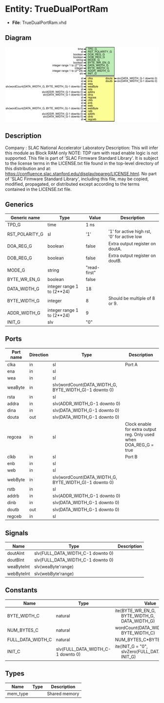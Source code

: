 # Entity: TrueDualPortRam

- **File**: TrueDualPortRam.vhd
## Diagram

![Diagram](TrueDualPortRam.svg "Diagram")
## Description

Company    : SLAC National Accelerator Laboratory
Description: This will infer this module as Block RAM only
NOTE: TDP ram with read enable logic is not supported.
This file is part of 'SLAC Firmware Standard Library'.
It is subject to the license terms in the LICENSE.txt file found in the
top-level directory of this distribution and at:
   https://confluence.slac.stanford.edu/display/ppareg/LICENSE.html.
No part of 'SLAC Firmware Standard Library', including this file,
may be copied, modified, propagated, or distributed except according to
the terms contained in the LICENSE.txt file.
## Generics

| Generic name   | Type                       | Value        | Description                                 |
| -------------- | -------------------------- | ------------ | ------------------------------------------- |
| TPD_G          | time                       | 1 ns         |                                             |
| RST_POLARITY_G | sl                         | '1'          | '1' for active high rst, '0' for active low |
| DOA_REG_G      | boolean                    | false        | Extra output register on doutA.             |
| DOB_REG_G      | boolean                    | false        | Extra output register on doutB.             |
| MODE_G         | string                     | "read-first" |                                             |
| BYTE_WR_EN_G   | boolean                    | false        |                                             |
| DATA_WIDTH_G   | integer range 1 to (2**24) | 18           |                                             |
| BYTE_WIDTH_G   | integer                    | 8            | Should be multiple of 8 or 9.               |
| ADDR_WIDTH_G   | integer range 1 to (2**24) | 9            |                                             |
| INIT_G         | slv                        | "0"          |                                             |
## Ports

| Port name | Direction | Type                                                  | Description                                                        |
| --------- | --------- | ----------------------------------------------------- | ------------------------------------------------------------------ |
| clka      | in        | sl                                                    | Port A                                                             |
| ena       | in        | sl                                                    |                                                                    |
| wea       | in        | sl                                                    |                                                                    |
| weaByte   | in        | slv(wordCount(DATA_WIDTH_G, BYTE_WIDTH_G)-1 downto 0) |                                                                    |
| rsta      | in        | sl                                                    |                                                                    |
| addra     | in        | slv(ADDR_WIDTH_G-1 downto 0)                          |                                                                    |
| dina      | in        | slv(DATA_WIDTH_G-1 downto 0)                          |                                                                    |
| douta     | out       | slv(DATA_WIDTH_G-1 downto 0)                          |                                                                    |
| regcea    | in        | sl                                                    | Clock enable for extra output reg. Only used when DOA_REG_G = true |
| clkb      | in        | sl                                                    | Port B                                                             |
| enb       | in        | sl                                                    |                                                                    |
| web       | in        | sl                                                    |                                                                    |
| webByte   | in        | slv(wordCount(DATA_WIDTH_G, BYTE_WIDTH_G)-1 downto 0) |                                                                    |
| rstb      | in        | sl                                                    |                                                                    |
| addrb     | in        | slv(ADDR_WIDTH_G-1 downto 0)                          |                                                                    |
| dinb      | in        | slv(DATA_WIDTH_G-1 downto 0)                          |                                                                    |
| doutb     | out       | slv(DATA_WIDTH_G-1 downto 0)                          |                                                                    |
| regceb    | in        | sl                                                    |                                                                    |
## Signals

| Name       | Type                              | Description |
| ---------- | --------------------------------- | ----------- |
| doutAInt   | slv(FULL_DATA_WIDTH_C-1 downto 0) |             |
| doutBInt   | slv(FULL_DATA_WIDTH_C-1 downto 0) |             |
| weaByteInt | slv(weaByte'range)                |             |
| webByteInt | slv(webByte'range)                |             |
## Constants

| Name              | Type                              | Value                                                                                                                          | Description |
| ----------------- | --------------------------------- | ------------------------------------------------------------------------------------------------------------------------------ | ----------- |
| BYTE_WIDTH_C      | natural                           |  ite(BYTE_WR_EN_G,<br><span style="padding-left:20px"> BYTE_WIDTH_G,<br><span style="padding-left:20px"> DATA_WIDTH_G)         |             |
| NUM_BYTES_C       | natural                           |  wordCount(DATA_WIDTH_G,<br><span style="padding-left:20px"> BYTE_WIDTH_C)                                                     |             |
| FULL_DATA_WIDTH_C | natural                           |  NUM_BYTES_C*BYTE_WIDTH_C                                                                                                      |             |
| INIT_C            | slv(FULL_DATA_WIDTH_C-1 downto 0) |  ite(INIT_G = "0",<br><span style="padding-left:20px"> slvZero(FULL_DATA_WIDTH_C),<br><span style="padding-left:20px"> INIT_G) |             |
## Types

| Name     | Type | Description   |
| -------- | ---- | ------------- |
| mem_type |      | Shared memory |
